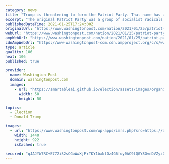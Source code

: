 ```yaml
---
category: news
title: "Trump is threatening to form the Patriot Party. That name has already been used — by ‘hillbilly’ socialists."
excerpt: "The original Patriot Party was a group of socialist radicals who sought to stoke revolutionary fervor among poor and working-class White people, decking themselves out in Confederate flags while taking their political inspiration from the Black Panthers."
publishedDateTime: 2021-01-25T17:24:00Z
originalUrl: "https://www.washingtonpost.com/nation/2021/01/25/patriot-party-history-socialist-trump/"
webUrl: "https://www.washingtonpost.com/nation/2021/01/25/patriot-party-history-socialist-trump/"
ampWebUrl: "https://www.washingtonpost.com/nation/2021/01/25/patriot-party-history-socialist-trump/?outputType=amp"
cdnAmpWebUrl: "https://www-washingtonpost-com.cdn.ampproject.org/c/s/www.washingtonpost.com/nation/2021/01/25/patriot-party-history-socialist-trump/?outputType=amp"
type: article
quality: 106
heat: 106
published: true

provider:
  name: Washington Post
  domain: washingtonpost.com
  images:
    - url: "https://smartableai.github.io/election/assets/images/organizations/washingtonpost.com-50x50.jpg"
      width: 50
      height: 50

topics:
  - Election
  - Donald Trump

images:
  - url: "https://www.washingtonpost.com/wp-apps/imrs.php?src=https://arc-anglerfish-washpost-prod-washpost.s3.amazonaws.com/public/EJN6TCWUF5GYFMPY24WTPRXZ3M.jpg&w=1440"
    width: 1440
    height: 922
    isCached: true

secured: "qJAJYW7RC+E772iS2sCGoWwXjFrTKY1bxNlOz4G6foy0AC9tQGY8GvnDVZyzOTSd4xXQNliEIbg0atiWQDaZiT07ncuYyEZEYSqd05sWG04XqtchNkMt+oONPR6mg7NU9BxNiEE4LZDrTBUeHfsR76NJ4uy6O9hxtrahcqnI0leSRmBbpUpgbkJypTWgb7ILYC+Rr/9N4zx4rh7aTCjZJ8s2NDf5oOGJt0QCWsPUQ0IgD1bvleDjNUl+5Y2At7jVIraLJdoUb5480SUhRaVD6NnUhZuObpmRDLNdTtayRH1Rdv46oaFFTxe1Mhw64dp/JUY2VOwDvT7kfEW1CsmYtDbV7bD3NQz6zGCNocJL0F4=;X/e52NV5+kO6cWGIL3Tuzw=="
---
```


